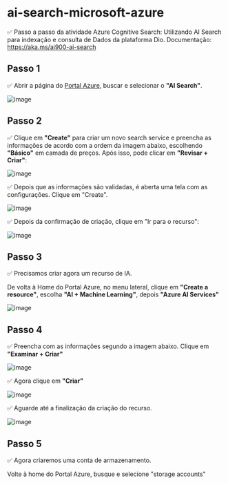 # ai-search-microsoft-azure
✅ Passo a passo da atividade Azure Cognitive Search: Utilizando AI Search para indexação e consulta de Dados da plataforma Dio.
Documentação: https://aka.ms/ai900-ai-search

## Passo 1  
✅ Abrir a página do [Portal Azure](https://portal.azure.com/#home), buscar e selecionar o **"AI Search"**.

![image](https://github.com/user-attachments/assets/60b60dd7-5480-4e17-9fb2-2bfe6262db60)

## Passo 2  
✅ Clique em **"Create"** para criar um novo search service e preencha as informações de acordo com a ordem da imagem abaixo, escolhendo **"Básico"** em camada de preços. Após isso, pode clicar em **"Revisar + Criar"**:

![image](https://github.com/user-attachments/assets/4af8f760-e76f-483f-acfb-108110b99776)

✅ Depois que as informações são validadas, é aberta uma tela com as configurações. Clique em "Create".

![image](https://github.com/user-attachments/assets/ce2ff531-0d30-4bad-bda3-e1e6cbddac2a)

✅ Depois da confirmação de criação, clique em "Ir para o recurso":

![image](https://github.com/user-attachments/assets/aaeb0d08-5965-4763-b2a3-a98207830ebf)

## Passo 3
✅ Precisamos criar agora um recurso de IA.

De volta à Home do Portal Azure, no menu lateral, clique em **"Create a resource"**, escolha **"AI + Machine Learning"**, depois **"Azure AI Services"**

![image](https://github.com/user-attachments/assets/0e23bcba-eae3-4fae-b01c-3b3c7b26c308)

## Passo 4
✅ Preencha com as informações segundo a imagem abaixo. Clique em **"Examinar + Criar"**

![image](https://github.com/user-attachments/assets/281cd8db-8af0-426b-9a38-92f22b33e59f)

✅ Agora clique em **"Criar"**

![image](https://github.com/user-attachments/assets/32f3635c-8d75-4df4-b126-dfbb073cbf62)

✅ Aguarde até a finalização da criação do recurso.

![image](https://github.com/user-attachments/assets/115c5c2e-5a0e-4e50-86bf-00d11d5332f8)


## Passo 5
✅ Agora criaremos uma conta de armazenamento.

Volte à home do Portal Azure, busque e selecione "storage accounts"








